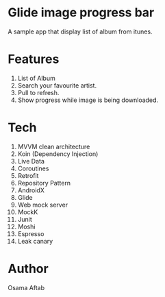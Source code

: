 # Glide image progress bar 

A sample app that display list of album from itunes.

# Features

1. List of Album
2. Search your favourite artist.
3. Pull to refresh.
4. Show progress while image is being downloaded.

# Tech

1. MVVM clean architecture
2. Koin (Dependency Injection)
3. Live Data
4. Coroutines
5. Retrofit
6. Repository Pattern
7. AndroidX
8. Glide
9. Web mock server
10. MockK
11. Junit
12. Moshi
13. Espresso
14. Leak canary

# Author

Osama Aftab

